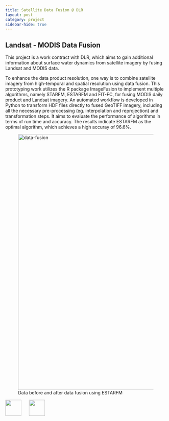 ```yaml
---
title: Satellite Data Fusion @ DLR
layout: post
category: project
sidebar-hide: true
---
```


## Landsat - MODIS Data Fusion

This project is a work contract with DLR, which aims to gain additional information about surface water dynamics from satellite imagery by fusing Landsat and MODIS data.

To enhance the data product resolution, one way is to combine satellite imagery from high-temporal and spatial resolution using data fusion. This prototyping work utilizes the R package ImageFusion to implement multiple algorithms, namely STARFM, ESTARFM and FIT-FC, for fusing MODIS daily product and Landsat imagery. An automated workflow is developed in Python to transform HDF files directly to fused GeoTIFF imagery, including all the necessary pre-processing (eg. interpolation and reprojection) and transformation steps. It aims to evaluate the performance of algorithms in terms of run time and accuracy. The results indicate ESTARFM as the optimal algorithm, which achieves a high accuray of 96.6%.

<figure>
	<img src="{{ 'assets/images/fusion.png' | relative_url }}" alt="data-fusion"  width="800" />
	<figcaption>Data before and after data fusion using ESTARFM</figcaption>
</figure>


<p float="left">
  <img src="https://raw.githubusercontent.com/FortAwesome/Font-Awesome/6.x/svgs/brands/python.svg" width="50" height="50">
  &nbsp;&nbsp;&nbsp;&nbsp;
  <img src="https://raw.githubusercontent.com/FortAwesome/Font-Awesome/6.x/svgs/brands/github.svg" width="50" height="50">
</p>
